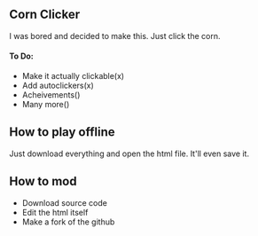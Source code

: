 ## Corn Clicker
I was bored and decided to make this. Just click the corn.

#### To Do:

 - Make it actually clickable(x)
 - Add autoclickers(x)
 - Acheivements()
 - Many more()

## How to play offline
Just download everything and open the html file. It'll even save it.

## How to mod

 - Download source code
 - Edit the html itself
 - Make a fork of the github
